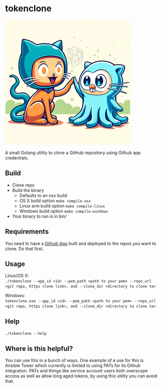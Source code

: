 # tokenclone

![Alt text](assets/Octocatopher.png "Octocatopher")

A small Golang utility to clone a GitHub repository using Github app credentials.

## Build

- Clone repo
- Build the binary
    - Defaults to an osx build
    - OS X build option ```make compile-osx```    
    - Linux arm build option ```make compile-linux```   
    - Windows build option ```make compile-windows```
- Your binary to run is in bin/

## Requirements

You need to have a [Github App](https://docs.github.com/en/apps/creating-github-apps) built and deployed to the repos you want to clone. Do that first.

## Usage

Linux/OS X:<br>
```./tokenclone --app_id <id> --pem_path <path to your pem> --repo_url <git repo, https clone link>, and --clone_dir <directory to clone to>```

Windows:<br>
```tokenclone.exe --app_id <id> --pem_path <path to your pem> --repo_url <git repo, https clone link>, and --clone_dir <directory to clone to>```

## Help

```./tokenclone --help```

## Where is this helpful?

You can use this in a bunch of ways. One example of a use for this is Ansible Tower which currently is limited to using PATs for its Github integration. PATs and things like service account users both overscope access as well as allow long aged tokens, by using this utility you can avoid that.